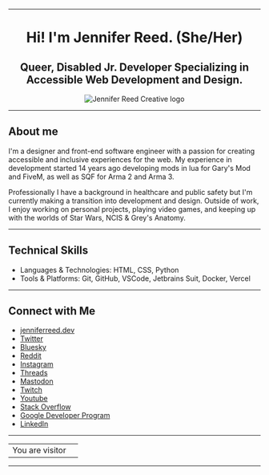<hr>
<h1 align="center">Hi! I'm Jennifer Reed. (She/Her)</h1>
<h2 align="center">Queer, Disabled Jr. Developer Specializing in Accessible Web Development and Design.</h2>
<div align="center">
	<img align="center" src="https://utfs.io/f/85bfad1e-85a2-43b3-a84f-824b2301b27e-1od4sc.min.svg" alt="Jennifer Reed Creative logo" />
</div>
<hr>
<article>
	<h2>About me</h2>
	<p>I'm a designer and front-end software engineer with a passion for creating accessible and inclusive experiences for the web. My experience in development started 14 years ago developing mods in lua for Gary's Mod and FiveM, as well as SQF for Arma 2 and Arma 3.</p>
	<p>Professionally I have a background in healthcare and public safety but I'm currently making a transition into development and design. Outside of work, I enjoy working on personal projects, playing video games, and keeping up with the worlds of Star Wars, NCIS & Grey's Anatomy.</p>
</article>
<hr>
<article>
	<h2>Technical Skills</h2>
	<ul>
		<li>Languages & Technologies: HTML, CSS, Python</li>
		<li>Tools & Platforms: Git, GitHub, VSCode, Jetbrains Suit, Docker, Vercel</li>
	</ul>
</article>
<hr>
<section>
	<h2>Connect with Me</h2>
	<ul>
		<li><a href="https://jenniferreed.dev/" target="_blank">jenniferreed.dev</a></li>
		<li><a rel="me" href="https://twitter.com/jjr25_official" target="_blank">Twitter</a></li>
		<li><a rel="me" href="https://bsky.app/profile/jenniferr25.bsky.social" target="_blank">Bluesky</a></li>
		<li><a rel="me" href="https://www.reddit.com/user/JJR25_Official/" target="_blank">Reddit</a></li>
		<li><a rel="me" href="https://www.instagram.com/jjr25_official/" target="_blank">Instagram</a></li>
		<li><a rel="me" href="https://www.threads.net/@jjr25_official" target="_blank">Threads</a></li>
		<li><a rel="me" href="https://mstdn.social/@JenniferR25" target="_blank">Mastodon</a></li>
		<li><a rel="me" href="https://www.twitch.tv/jenniferthecapybara" target="_blank">Twitch</a></li>
		<li><a rel="me" href="https://www.youtube.com/@JenniferTheCapybara" target="_blank">Youtube</a></li>
		<li><a rel="me" href="https://stackoverflow.com/users/19944774/jennifer" target="_blank">Stack Overflow</a></li>
		<li><a rel="me" href="https://developers.google.com/profile/u/jenniferreed" target="_blank">Google Developer Program</a></li>
		<li><a href="https://www.linkedin.com/in/jjr25/" target="_blank">LinkedIn</a></li>
	</ul>
</section>
<hr>
<table align="center">
  <tr>
    <td>You are visitor</td>
    <td><img src="https://profile-counter.glitch.me/jenniferr25/count.svg" alt="" /></td>
  </tr>
</table>
<hr>
